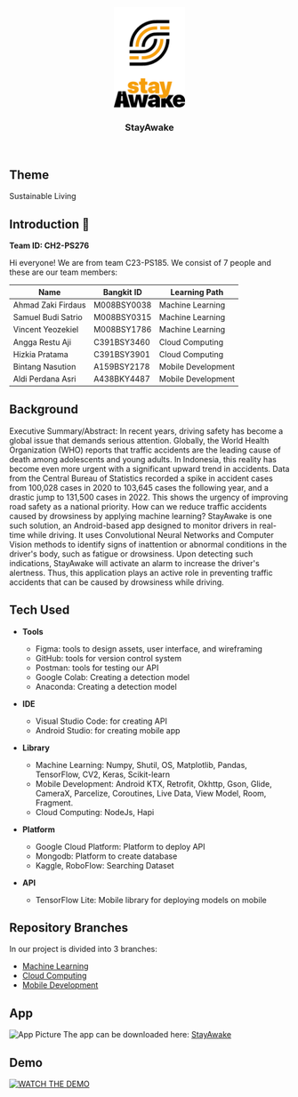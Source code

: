 <div align="center">
	<img src="https://github.com/aldiiperdanaa/stayawake/blob/master/LogoStayAwake.png" width="128" />
	<h3 align="center">StayAwake</h3>
	<p align="center">
		<br>
	</p>
</div>

## Theme 
Sustainable Living 

## Introduction 👋
**Team ID: CH2-PS276**

Hi everyone! We are from team C23-PS185. We consist of 7 people and these are our team members:

|Name|Bangkit ID|Learning Path|
|--|--|--|
|Ahmad Zaki Firdaus|M008BSY0038|Machine Learning|
|Samuel Budi Satrio|M008BSY0315|Machine Learning|
|Vincent Yeozekiel|M008BSY1786|Machine Learning|
|Angga Restu Aji|C391BSY3460|Cloud Computing|
|Hizkia Pratama|C391BSY3901|Cloud Computing|
|Bintang Nasution|A159BSY2178|Mobile Development|
|Aldi Perdana Asri|A438BKY4487|Mobile Development|

## Background
Executive Summary/Abstract:
In recent years, driving safety has become a global issue that demands serious attention. Globally, the World Health Organization (WHO) reports that traffic accidents are the leading cause of death among adolescents and young adults. In Indonesia, this reality has become even more urgent with a significant upward trend in accidents. Data from the Central Bureau of Statistics recorded a spike in accident cases from 100,028 cases in 2020 to 103,645 cases the following year, and a drastic jump to 131,500 cases in 2022. This shows the urgency of improving road safety as a national priority. 
How can we reduce traffic accidents caused by drowsiness by applying machine learning? StayAwake is one such solution, an Android-based app designed to monitor drivers in real-time while driving. It uses Convolutional Neural Networks and Computer Vision methods to identify signs of inattention or abnormal conditions in the driver's body, such as fatigue or drowsiness. Upon detecting such indications, StayAwake will activate an alarm to increase the driver's alertness. Thus, this application plays an active role in preventing traffic accidents that can be caused by drowsiness while driving.

## Tech Used
- **Tools**
  - Figma: tools to design assets, user interface, and wireframing
  - GitHub: tools for version control system
  - Postman: tools for testing our API
  - Google Colab: Creating a detection model
  - Anaconda: Creating a detection model

- **IDE**
  - Visual Studio Code: for creating API
  - Android Studio: for creating mobile app

- **Library**
  - Machine Learning: Numpy, Shutil, OS, Matplotlib, Pandas, TensorFlow, CV2, Keras, Scikit-learn
  - Mobile Development: Android KTX, Retrofit, Okhttp, Gson, Glide, CameraX, Parcelize, Coroutines, Live Data, View Model, Room, Fragment.
  - Cloud Computing: NodeJs, Hapi

- **Platform**
  - Google Cloud Platform: Platform to deploy API
  - Mongodb: Platform to create database
  - Kaggle, RoboFlow: Searching Dataset

- **API**
  - TensorFlow Lite: Mobile library for deploying models on mobile

## Repository Branches
In our project is divided into 3 branches:
  - [Machine Learning](https://github.com/aldiiperdanaa/stayawake/tree/Fixed_MachineLearning)
  - [Cloud Computing](https://github.com/aldiiperdanaa/stayawake/tree/Cloud-Computing)
  - [Mobile Development](https://github.com/aldiiperdanaa/stayawake/tree/master)



## App
![App Picture](https://github.com/aldiiperdanaa/stayawake/assets/99483981/13bd627f-35aa-4949-8458-b2e8307cb5d1)
The app can be downloaded here: [StayAwake](https://drive.google.com/drive/folders/11waweoCzdbbfSqTjflQxZxTxvtMDVoU7)

## Demo
[![WATCH THE DEMO](https://img.youtube.com/vi/c3nM1swCJRQ/0.jpg)](https://youtu.be/c3nM1swCJRQ)




